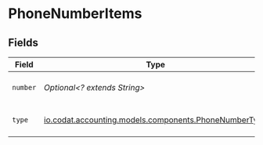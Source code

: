 # PhoneNumberItems


## Fields

| Field                                                                                               | Type                                                                                                | Required                                                                                            | Description                                                                                         | Example                                                                                             |
| --------------------------------------------------------------------------------------------------- | --------------------------------------------------------------------------------------------------- | --------------------------------------------------------------------------------------------------- | --------------------------------------------------------------------------------------------------- | --------------------------------------------------------------------------------------------------- |
| `number`                                                                                            | *Optional<? extends String>*                                                                        | :heavy_check_mark:                                                                                  | A phone number.                                                                                     | +44 25691 154789                                                                                    |
| `type`                                                                                              | [io.codat.accounting.models.components.PhoneNumberType](../../models/components/PhoneNumberType.md) | :heavy_check_mark:                                                                                  | The type of phone number                                                                            |                                                                                                     |